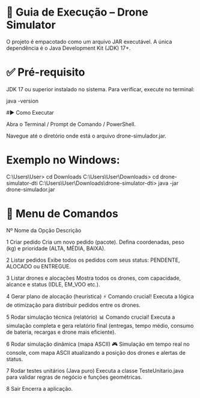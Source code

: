 # 🚀 Guia de Execução – Drone Simulator

O projeto é empacotado como um arquivo JAR executável.
A única dependência é o Java Development Kit (JDK) 17+.

# ✅ Pré-requisito

JDK 17 ou superior instalado no sistema.
Para verificar, execute no terminal:

java -version

#▶️ Como Executar

Abra o Terminal / Prompt de Comando / PowerShell.

Navegue até o diretório onde está o arquivo drone-simulador.jar.

# Exemplo no Windows:

C:\Users\User> cd Downloads
C:\Users\User\Downloads> cd drone-simulator-dti
C:\Users\User\Downloads\drone-simulator-dti> java -jar drone-simulador.jar

# 📖 Menu de Comandos
Nº	Nome da Opção	Descrição

1	Criar pedido	Cria um novo pedido (pacote). Defina coordenadas, peso (kg) e prioridade (ALTA, MÉDIA, BAIXA).

2	Listar pedidos	Exibe todos os pedidos com seus status: PENDENTE, ALOCADO ou ENTREGUE.

3	Listar drones e alocações	Mostra todos os drones, com capacidade, alcance e status (IDLE, EM_VOO etc.).

4	Gerar plano de alocação (heurística)	⚡ Comando crucial! Executa a lógica de otimização para distribuir pedidos entre os drones.

5	Rodar simulação técnica (relatório)	📊 Comando crucial! Executa a simulação completa e gera relatório final (entregas, tempo médio, consumo de bateria, recargas e drone mais eficiente).

6	Rodar simulação dinâmica (mapa ASCII)	🎮 Simulação em tempo real no console, com mapa ASCII atualizando a posição dos drones e alertas de status.

7	Rodar testes unitários (Java puro)	Executa a classe TesteUnitario.java para validar regras de negócio e funções geométricas.

8	Sair	Encerra a aplicação.
